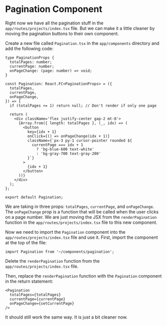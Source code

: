 # Pagination Component

Right now we have all the pagination stuff in the `app/routes/projects/index.tsx` file. But we can make it a little cleaner by moving the pagination buttons to their own component.

Create a new file called `Pagination.tsx` in the `app/components` directory and add the following code:

```tsx
type PaginationProps {
  totalPages: number;
  currentPage: number;
  onPageChange: (page: number) => void;
}

const Pagination: React.FC<PaginationProps> = ({
  totalPages,
  currentPage,
  onPageChange,
}) => {
  if (totalPages <= 1) return null; // Don't render if only one page

  return (
    <div className='flex justify-center gap-2 mt-8'>
      {Array.from({ length: totalPages }, (_, idx) => (
        <button
          key={idx + 1}
          onClick={() => onPageChange(idx + 1)}
          className={`px-3 py-1 cursor-pointer rounded ${
            currentPage === idx + 1
              ? 'bg-blue-600 text-white'
              : 'bg-gray-700 text-gray-200'
          }`}
        >
          {idx + 1}
        </button>
      ))}
    </div>
  );
};

export default Pagination;
```

We are taking in three props: `totalPages`, `currentPage`, and `onPageChange`. The `onPageChange` prop is a function that will be called when the user clicks on a page number. We are just moving the JSX from the `renderPagination` function in the `app/routes/projects/index.tsx` file to this new component.

Now we need to import the `Pagination` component into the `app/routes/projects/index.tsx` file and use it. First, import the component at the top of the file:

```tsx
import Pagination from '~/components/pagination';
```

Delete the `renderPagination` function from the `app/routes/projects/index.tsx` file.

Then, replace the `renderPagination` function with the `Pagination` component in the return statement:

```tsx
<Pagination
  totalPages={totalPages}
  currentPage={currentPage}
  onPageChange={setCurrentPage}
/>
```

It should still work the same way. It is just a bit cleaner now.
